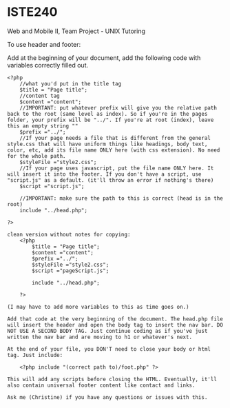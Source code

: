 # ISTE240
Web and Mobile II, Team Project - UNIX Tutoring

To use header and footer:

Add at the beginning of your document, add the following code with variables correctly filled out.

    <?php 
        //what you'd put in the title tag
        $title = "Page title";
        //content tag
        $content ="content";
        //IMPORTANT: put whatever prefix will give you the relative path back to the root (same level as index). So if you're in the pages folder, your prefix will be "../". If you're at root (index), leave this an empty string "" 
        $prefix ="../"; 
        //If your page needs a file that is different from the general style.css that will have uniform things like headings, body text, color, etc, add its file name ONLY here (with css extension). No need for the whole path.
        $styleFile ="style2.css";
        //If your page uses javascript, put the file name ONLY here. It will insert it into the footer. If you don't have a script, use "script.js" as a default. (it'll throw an error if nothing's there)
        $script ="script.js";
    
        //IMPORTANT: make sure the path to this is correct (head is in the root)
        include "../head.php";
        
    ?>
    
    clean version without notes for copying: 
        <?php 
            $title = "Page title";
            $content ="content";
            $prefix ="../"; 
            $styleFile ="style2.css";
            $script ="pageScript.js";

            include "../head.php";
        
        ?>
    
    (I may have to add more variables to this as time goes on.)
    
    Add that code at the very beginning of the document. The head.php file will insert the header and open the body tag to insert the nav bar. DO NOT USE A SECOND BODY TAG. Just continue coding as if you've just written the nav bar and are moving to h1 or whatever's next. 
    
    At the end of your file, you DON'T need to close your body or html tag. Just include: 
    
        <?php include "(correct path to)/foot.php" ?>
        
    This will add any scripts before closing the HTML. Eventually, it'll also contain universal footer content like contact and links.
    
    Ask me (Christine) if you have any questions or issues with this.
